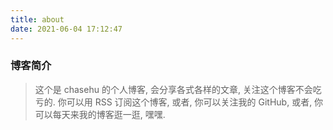 ```yaml
---
title: about
date: 2021-06-04 17:12:47
---
```

### 博客简介
> 这个是 chasehu 的个人博客, 
> 会分享各式各样的文章, 
> 关注这个博客不会吃亏的.
> 你可以用 RSS 订阅这个博客, 
> 或者, 你可以关注我的 GitHub,
> 或者, 你可以每天来我的博客逛一逛, 嘿嘿.
